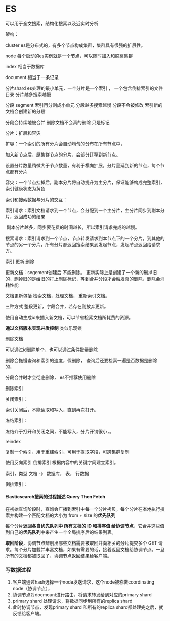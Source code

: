 # ES

可以用于全文搜索，结构化搜索以及近实时分析

架构：

cluster es是分布式的，有多个节点构成集群，集群具有很强的扩展性。

node 每个启动的es实例就是一个节点，可以随时加入和脱离集群

index 相当于数据库  

document 相当于一条记录

分片shard es处理的最小单元，一个分片是一个索引 ， 一个包含倒排索引的文件目录  分片越多搜索越慢

分段 segment 索引再分割成小单元 分段越多搜索越慢 分段不会被修改 索引新的文档会创建新的分段

分段会持续地被合并 删除文档不会真的删除 只是标记



分片：扩展和容灾

 扩容：一个索引的所有分片会自动均匀的分布在所有节点中，

加入新节点后，原集群节点的分片，会部分迁移到新节点。

设置分片数量稍微大于节点数量，有利于横向扩展，分片蔓延到新的节点，每个节点都有分片

容灾：一个节点挂掉后，副本分片将自动提升为主分片，保证能够构成完整索引，索引健康状态为黄色



索引和搜索数据与分片的交互：

索引请求：索引文档请求到一个节点，会分配到一个主分片，主分片同步到副本分片，返回成功的结果

​				副本分片越多，同步要花费的时间越长，所以索引请求完成的越慢。

搜索请求：索引请求到一个节点，节点转发请求到本节点下的一个分片，到其他的节点的另一个分片，所有分片都返回搜索结果到发起节点，发起节点返回给请求方。



索引 更新 删除

更新文档：segement创建后 不能删除。 更新实际上是创建了一个新的删掉旧的，删掉旧的是给旧的打上删除标记，等到合并分段才会触发真的删除，删除会消耗性能

文档更新包括 检索文档，处理文档， 重新索引文档。

三种方式  整段更新，字段合并，若存在则放弃更新。

使用自动生成id来插入新文档，可以节省检索文档所耗费的资源。



**通过文档版本实现并发控制**   类似乐观锁



删除文档

可以通过id删除单个，也可以通过条件批量删除

删除会拖慢查询和索引的速度，假删除， 查询后还要检索一遍是否数据是删除的，

分段合并时才会彻底删除， es不推荐使用删除

删除索引  



关闭索引：

索引关闭后，不能读取和写入，直到再次打开。

冻结索引：

冻结介于打开和关闭之间，不能写入，分片开销很小，。

 reindex

复制一个索引，用于重建索引，可用于提取字段，可跨集群复制





使用反向索引 倒排索引 根据内容中的关键字简建立索引。

索引，类型 文档  -》 数据库， 表， 行数据

倒排索引：



#### Elasticsearch搜索的过程描述	Query Then Fetch

在初始查询阶段时，查询会广播到索引中每一个分片拷贝，每个分片在**本地**执行搜索并构建一个匹配文档的大小为 from + size 的**优先队列**

每个分片**返回各自优先队列中 所有文档的 ID 和排序值 给协调节点**，它合并这些值到自己的**优先队列**中来产生一个全局排序后的结果列表。

**取回阶段**，协调节点辨别出哪些文档需要被取回并向相关的分片提交多个 GET 请求。每个分片加载并丰富文档，如果有需要的话，接着返回文档给协调节点。一旦所有的文档都被取回了，协调节点返回结果给客户端。

### 写数据过程

1. 客户端通过hash选择一个node发送请求，这个node被称做coordinating node（协调节点），
2. 协调节点对docmount进行路由，将请求转发给到对应的primary shard
3. primary shard 处理请求，将数据同步到所有的replica shard
4. 此时协调节点，发现primary shard 和所有的replica shard都处理完之后，就反馈给客户端。

